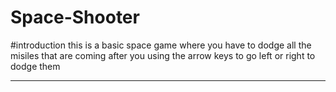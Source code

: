 # Space-Shooter


#introduction
this is a basic space game where you have to dodge all the misiles that are coming after you using the arrow keys to go left or right to dodge them

---
